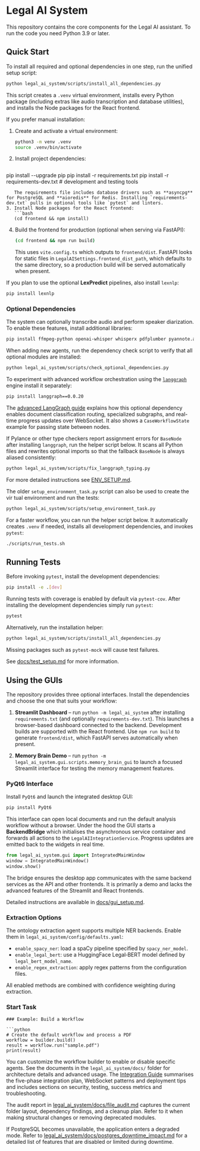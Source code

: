 # Legal AI System

This repository contains the core components for the Legal AI assistant. To run the code you need Python 3.9 or later.

## Quick Start

To install all required and optional dependencies in one step, run the unified setup script:

```bash
python legal_ai_system/scripts/install_all_dependencies.py
```

This script creates a `.venv` virtual environment, installs every Python package (including extras like audio transcription and database utilities), and installs the Node packages for the React frontend.

If you prefer manual installation:
1. Create and activate a virtual environment:
   ```bash
   python3 -m venv .venv
   source .venv/bin/activate
   ```
2. Install project dependencies:
   ```bash
pip install --upgrade pip
pip install -r requirements.txt
pip install -r requirements-dev.txt  # development and testing tools
```
   The requirements file includes database drivers such as **asyncpg** for PostgreSQL and **aioredis** for Redis. Installing `requirements-dev.txt` pulls in optional tools like `pytest` and linters.
3. Install Node packages for the React frontend:
   ```bash
   (cd frontend && npm install)
   ```
4. Build the frontend for production (optional when serving via FastAPI):
   ```bash
   (cd frontend && npm run build)
   ```
   This uses `vite.config.ts` which outputs to `frontend/dist`. FastAPI looks for
   static files in `LegalAISettings.frontend_dist_path`, which defaults to the same directory,
   so a production build will be served automatically when present.

If you plan to use the optional **LexPredict** pipelines, also install `lexnlp`:
```bash
pip install lexnlp
```

### Optional Dependencies

The system can optionally transcribe audio and perform speaker diarization. To
enable these features, install additional libraries:

```bash
pip install ffmpeg-python openai-whisper whisperx pdfplumber pyannote.audio
```

When adding new agents, run the dependency check script to verify that all
optional modules are installed:

```bash
python legal_ai_system/scripts/check_optional_dependencies.py
```

To experiment with advanced workflow orchestration using the
[`langgraph`](https://pypi.org/project/langgraph/) engine install it
separately:

```bash
pip install langgraph==0.0.20
```

The [advanced LangGraph guide](legal_ai_system/docs/advanced_langgraph.md) explains how this
optional dependency enables document classification routing, specialized
subgraphs, and real-time progress updates over WebSocket. It also shows a
`CaseWorkflowState` example for passing state between nodes.

If Pylance or other type checkers report assignment errors for ``BaseNode``
after installing ``langgraph``, run the helper script below. It scans all Python
files and rewrites optional imports so that the fallback ``BaseNode`` is always
aliased consistently:

```bash
python legal_ai_system/scripts/fix_langgraph_typing.py
```

For more detailed instructions see [ENV_SETUP.md](legal_ai_system/docs/ENV_SETUP.md).

The older `setup_environment_task.py` script can also be used to create the vir
tual environment and run the tests:
```bash
python legal_ai_system/scripts/setup_environment_task.py
```
For a faster workflow, you can run the helper script below. It automatically
creates `.venv` if needed, installs all development dependencies, and invokes
`pytest`:

```bash
./scripts/run_tests.sh
```

## Running Tests

Before invoking `pytest`, install the development dependencies:

```bash
pip install -e .[dev]
```

Running tests with coverage is enabled by default via `pytest-cov`. After
installing the development dependencies simply run `pytest`:

```bash
pytest
```

Alternatively, run the installation helper:

```bash
python legal_ai_system/scripts/install_all_dependencies.py
```

Missing packages such as `pytest-mock` will cause test failures.

See [docs/test_setup.md](legal_ai_system/docs/test_setup.md) for more information.

## Using the GUIs

The repository provides three optional interfaces. Install the dependencies and
choose the one that suits your workflow:

1. **Streamlit Dashboard** – run `python -m legal_ai_system` after installing
   `requirements.txt` (and optionally `requirements-dev.txt`). This launches a browser-based dashboard connected to the
   backend. Development builds are supported with the React frontend.
   Use `npm run build` to generate `frontend/dist`, which FastAPI serves
   automatically when present.

2. **Memory Brain Demo** – run
   `python -m legal_ai_system.gui.scripts.memory_brain_gui` to launch a focused
   Streamlit interface for testing the memory management features.

### PyQt6 Interface

Install `PyQt6` and launch the integrated desktop GUI:

```bash
pip install PyQt6

```

This interface can open local documents and run the default analysis workflow
without a browser. Under the hood the GUI starts a **BackendBridge** which
initialises the asynchronous service container and forwards all actions to the
`LegalAIIntegrationService`. Progress updates are emitted back to the widgets in
real time.

```python
from legal_ai_system.gui import IntegratedMainWindow
window = IntegratedMainWindow()
window.show()
```

The bridge ensures the desktop app communicates with the same backend services
as the API and other frontends. It is primarily a demo and lacks the advanced
features of the Streamlit and React frontends.

Detailed instructions are available in [docs/gui_setup.md](legal_ai_system/docs/gui_setup.md).

### Extraction Options

The ontology extraction agent supports multiple NER backends. Enable them in
`legal_ai_system/config/defaults.yaml`:

- `enable_spacy_ner`: load a spaCy pipeline specified by `spacy_ner_model`.
- `enable_legal_bert`: use a HuggingFace Legal‑BERT model defined by
  `legal_bert_model_name`.
- `enable_regex_extraction`: apply regex patterns from the configuration files.

All enabled methods are combined with confidence weighting during extraction.


### Start Task


```
### Example: Build a Workflow

```python
# Create the default workflow and process a PDF
workflow = builder.build()
result = workflow.run("sample.pdf")
print(result)
```

You can customize the workflow builder to enable or disable specific agents.
See the documents in the `legal_ai_system/docs/` folder for architecture details and advanced
usage. The [Integration Guide](legal_ai_system/docs/integration_plan.md) summarises the
five-phase integration plan, WebSocket patterns and deployment tips and
includes sections on security, testing, success metrics and troubleshooting.

The audit report in
[legal_ai_system/docs/file_audit.md](legal_ai_system/docs/file_audit.md)
captures the current folder layout, dependency findings, and a cleanup plan.
Refer to it when making structural changes or removing deprecated modules.

If PostgreSQL becomes unavailable, the application enters a degraded mode.
Refer to [legal_ai_system/docs/postgres_downtime_impact.md](legal_ai_system/docs/postgres_downtime_impact.md)
for a detailed list of features that are disabled or limited during downtime.
